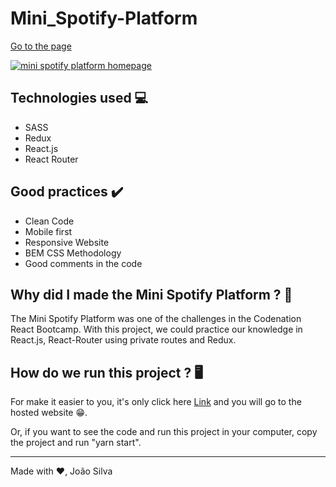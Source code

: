 <h1> Mini_Spotify-Platform </h1>

<a href="https://react-spotify.netlify.app/">Go to the page</a>

<a href="https://react-spotify.netlify.app/" target="_blank">
  <img src="https://i.imgur.com/7Jrbnsf.png" alt="mini spotify platform homepage">
</a>

<h2>Technologies used 💻</h2>
<ul>
  <li>SASS</li>
  <li>Redux</li>
  <li>React.js</li>
  <li>React Router</li>
</ul>

<h2>Good practices ✔️</h2>
<ul>
  <li>Clean Code</li>
  <li>Mobile first</li>
  <li>Responsive Website</li>
  <li>BEM CSS Methodology</li>
  <li>Good comments in the code</li>
</ul>

<h2>Why did I made the Mini Spotify Platform ? 🤔</h2>
<p>
  The Mini Spotify Platform was one of the challenges in the Codenation React Bootcamp. With this project, we could practice our knowledge in React.js, React-Router using private routes and Redux.
</p>

<h2>How do we run this project ? 🖥️</h2>
<p>
  For make it easier to you, it's only click here <a href="https://react-spotify.netlify.app/">Link</a> and you will go to the hosted website 😁.

  Or, if you want to see the code and run this project in your computer, copy the project and run "yarn start".
</p>

----------------------------------------------------------------------------
Made with ♥️, João Silva
